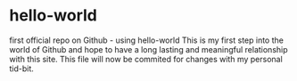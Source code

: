 # hello-world
first official repo on Github - using hello-world 
This is my first step into the world of Github and
hope to have a long lasting and meaningful relationship
with this site.
This file will now be commited for changes with my personal
tid-bit.
